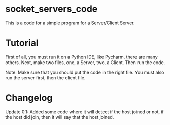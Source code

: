 # socket_servers_code
This is a code for a simple program for a Server/Client Server.

# Tutorial
First of all, you must run it on a Python IDE, like Pycharm, there are many others.
Next, make two files, one, a Server, two, a Client.
Then run the code.


Note: Make sure that you should put the code in the right file. You must also run the server first, then the client file.

# Changelog
Update 0.1:
  Added some code where it will detect if the host joined or not, if the host did join, then it will say that the host joined.
 
<MORE UPDATES COMING SOON> 
